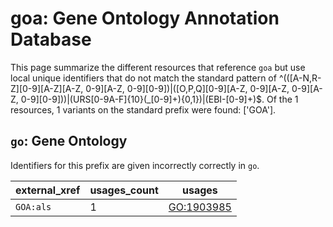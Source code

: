 # goa: Gene Ontology Annotation Database

This page summarize the different resources that reference `goa`
but use local unique identifiers that do not match the standard pattern of
^(([A-N,R-Z][0-9][A-Z][A-Z, 0-9][A-Z, 0-9][0-9])|([O,P,Q][0-9][A-Z, 0-9][A-Z, 0-9][A-Z, 0-9][0-9]))|(URS[0-9A-F]{10}(_[0-9]+){0,1})|(EBI-[0-9]+)$. Of the 1 resources,
1 variants on the standard prefix were found: ['GOA'].

## `go`: Gene Ontology

Identifiers for this prefix are given incorrectly correctly in `go`.

| external_xref   |   usages_count | usages                                          |
|-----------------|----------------|-------------------------------------------------|
| `GOA:als`       |              1 | [GO:1903985](https://bioregistry.io/GO:1903985) |

